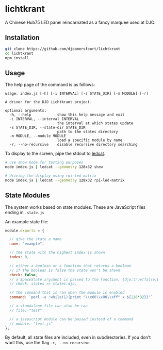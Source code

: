 # lichtkrant
A Chinese Hub75 LED panel reincarnated as a fancy marquee used at DJO.

## Installation
```bash
git clone https://github.com/djoamersfoort/lichtkrant
cd lichtkrant
npm install
```

## Usage
The help page of the command is as follows:
```
usage: index.js [-h] [-i INTERVAL] [-s STATE_DIR] [-m MODULE] [-r]

A driver for the DJO Lichtkrant project.

optional arguments:
  -h, --help            show this help message and exit
  -i INTERVAL, --interval INTERVAL
                        the interval at which states update
  -s STATE_DIR, --state-dir STATE_DIR
                        path to the states directory
  -m MODULE, --module MODULE
                        load a specific module by name
  -r, --no-recursive    disable recursive directory searching
```

To display to the screen, pipe the stdout to [ledcat](https://github.com/polyfloyd/ledcat).

```bash
# use show mode for testing purposes
node index.js | ledcat --geometry 128x32 show

# driving the display using rpi-led-matrix
node index.js | ledcat --geometry 128x32 rpi-led-matrix
```

## State Modules

The system works based on state modules. These are JavaScript files ending in `.state.js`

An example state file:
```js
module.exports = {

  // give the state a name
  name: "example",

  // the state with the highest index is shown
  index: 0,

  // either a boolean or a function that returns a boolean
  // if the boolean is false the state won't be shown
  check: false,
  // a SpaceState argument is passed to the function: {djo:true/false,bitlair:true/false}
  // check: states => states.djo,

  // the command that is ran when the module is enabled
  command: `perl -e 'while(1){print "\\x00\\x00\\xff" x ${128*32}}'`

  // a standalone file can also be ran
  // file: "test"

  // a javascript module can be passed instead of a command
  // module: "text.js"
};
```

By default, all state files are included, even in subdirectories. If you don't want this, use the flag `-r, --no-recursive`.
